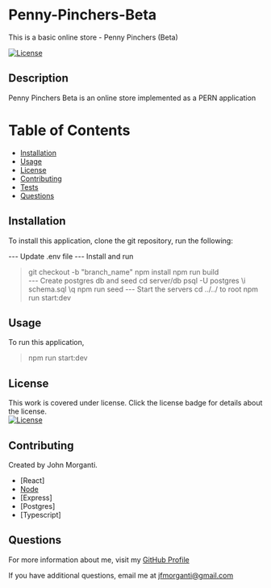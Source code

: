 # Penny-Pinchers-Beta

This is a basic online store - Penny Pinchers (Beta)

[![License](https://img.shields.io/badge/License-Apache_2.0-blue.svg)](https://opensource.org/licenses/Apache-2.0)

## Description

Penny Pinchers Beta is an online store implemented as a PERN application

# Table of Contents

- [Installation](#installation)
- [Usage](#usage)
- [License](#license)
- [Contributing](#contributing)
- [Tests](#tests)
- [Questions](#questions)

## Installation

To install this application, clone the git repository, run the following:

--- Update .env file
--- Install and run

> git checkout -b "branch_name"
> npm install
> npm run build  
> --- Create postgres db and seed
> cd server/db
> psql -U postgres
> \i schema.sql
> \q
> npm run seed
> --- Start the servers
> cd ../../ to root
> npm run start:dev

## Usage

To run this application,

> npm run start:dev

## License

This work is covered under license. Click the license badge for details about the license.  
[![License](https://img.shields.io/badge/License-Apache_2.0-blue.svg)](https://opensource.org/licenses/Apache-2.0)

## Contributing

Created by John Morganti.

- [React]
- [Node](https://nodejs.org/)
- [Express]
- [Postgres]
- [Typescript]

## Questions

For more information about me, visit my [GitHub Profile](https://github.com/jfmorganti)

If you have additional questions, email me at [jfmorganti@gmail.com](mailto:jfmorganti@gmail.com)
